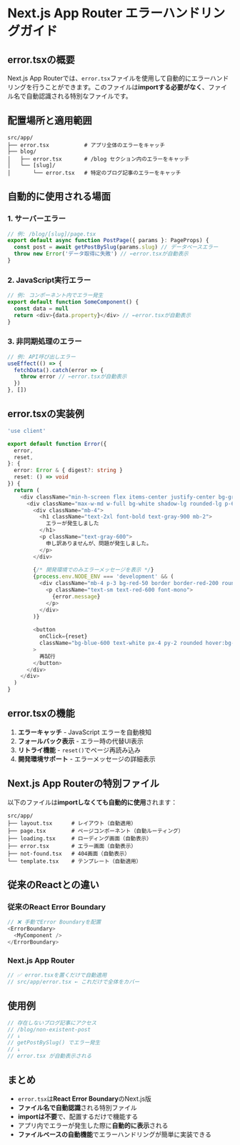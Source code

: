 # Next.js App Router エラーハンドリングガイド

## error.tsxの概要

Next.js App Routerでは、`error.tsx`ファイルを使用して自動的にエラーハンドリングを行うことができます。このファイルは**importする必要がなく**、ファイル名で自動認識される特別なファイルです。

## 配置場所と適用範囲

```
src/app/
├── error.tsx           # アプリ全体のエラーをキャッチ
├── blog/
│   ├── error.tsx       # /blog セクション内のエラーをキャッチ
│   └── [slug]/
│       └── error.tsx   # 特定のブログ記事のエラーをキャッチ
```

## 自動的に使用される場面

### 1. サーバーエラー
```typescript
// 例: /blog/[slug]/page.tsx
export default async function PostPage({ params }: PageProps) {
  const post = await getPostBySlug(params.slug) // データベースエラー
  throw new Error('データ取得に失敗') // ←error.tsxが自動表示
}
```

### 2. JavaScript実行エラー
```typescript
// 例: コンポーネント内でエラー発生
export default function SomeComponent() {
  const data = null
  return <div>{data.property}</div> // ←error.tsxが自動表示
}
```

### 3. 非同期処理のエラー
```typescript
// 例: API呼び出しエラー
useEffect(() => {
  fetchData().catch(error => {
    throw error // ←error.tsxが自動表示
  })
}, [])
```

## error.tsxの実装例

```typescript
'use client'

export default function Error({
  error,
  reset,
}: {
  error: Error & { digest?: string }
  reset: () => void
}) {
  return (
    <div className="min-h-screen flex items-center justify-center bg-gray-50">
      <div className="max-w-md w-full bg-white shadow-lg rounded-lg p-6 text-center">
        <div className="mb-4">
          <h1 className="text-2xl font-bold text-gray-900 mb-2">
            エラーが発生しました
          </h1>
          <p className="text-gray-600">
            申し訳ありませんが、問題が発生しました。
          </p>
        </div>
        
        {/* 開発環境でのみエラーメッセージを表示 */}
        {process.env.NODE_ENV === 'development' && (
          <div className="mb-4 p-3 bg-red-50 border border-red-200 rounded text-left">
            <p className="text-sm text-red-600 font-mono">
              {error.message}
            </p>
          </div>
        )}
        
        <button
          onClick={reset}
          className="bg-blue-600 text-white px-4 py-2 rounded hover:bg-blue-700 transition-colors"
        >
          再試行
        </button>
      </div>
    </div>
  )
}
```

## error.tsxの機能

1. **エラーキャッチ** - JavaScript エラーを自動検知
2. **フォールバック表示** - エラー時の代替UI表示  
3. **リトライ機能** - `reset()`でページ再読み込み
4. **開発環境サポート** - エラーメッセージの詳細表示

## Next.js App Routerの特別ファイル

以下のファイルは**importしなくても自動的に使用**されます：

```
src/app/
├── layout.tsx      # レイアウト（自動適用）
├── page.tsx        # ページコンポーネント（自動ルーティング）
├── loading.tsx     # ローディング画面（自動表示）
├── error.tsx       # エラー画面（自動表示）
├── not-found.tsx   # 404画面（自動表示）
└── template.tsx    # テンプレート（自動適用）
```

## 従来のReactとの違い

### 従来のReact Error Boundary
```typescript
// ❌ 手動でError Boundaryを配置
<ErrorBoundary>
  <MyComponent />
</ErrorBoundary>
```

### Next.js App Router
```typescript
// ✅ error.tsxを置くだけで自動適用
// src/app/error.tsx ← これだけで全体をカバー
```

## 使用例

```typescript
// 存在しないブログ記事にアクセス
// /blog/non-existent-post
// ↓
// getPostBySlug() でエラー発生
// ↓ 
// error.tsx が自動表示される
```

## まとめ

- `error.tsx`は**React Error Boundary**のNext.js版
- **ファイル名で自動認識**される特別ファイル
- **importは不要**で、配置するだけで機能する
- アプリ内でエラーが発生した際に**自動的に表示**される
- **ファイルベースの自動機能**でエラーハンドリングが簡単に実装できる